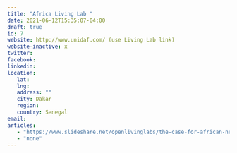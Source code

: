 ```yaml
---
title: "Africa Living Lab "
date: 2021-06-12T15:35:07-04:00
draft: true
id: 7
website: http://www.unidaf.com/ (use Living Lab link)
website-inactive: x
twitter: 
facebook: 
linkedin: 
location: 
   lat: 
   lng: 
   address: ""
   city: Dakar
   region: 
   country: Senegal
email: 
articles:
   - "https://www.slideshare.net/openlivinglabs/the-case-for-african-network-of-living-labs-alvaro-oliveira"
   - "none"
---
```


